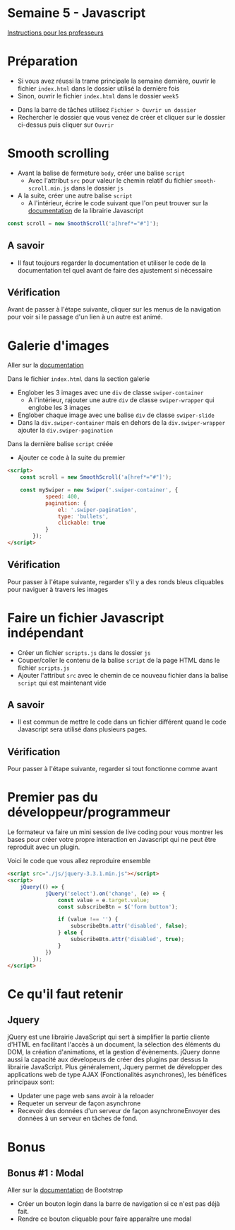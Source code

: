 # Semaine 5 - Javascript

[Instructions pour les professeurs](./teachers.md)

# Préparation

- Si vous avez réussi la trame principale la semaine dernière, ouvrir le fichier `index.html` dans le dossier utilisé la dernière fois
- Sinon, ouvrir le fichier `index.html` dans le dossier `week5`

* Dans la barre de tâches utilisez `Fichier > Ouvrir un dossier`
* Rechercher le dossier que vous venez de créer et cliquer sur le dossier ci-dessus puis cliquer sur `Ouvrir`

# Smooth scrolling

- Avant la balise de fermeture `body`, créer une balise `script`
  - Avec l'attribut `src` pour valeur le chemin relatif du fichier `smooth-scroll.min.js` dans le dossier `js`
- A la suite, créer une autre balise `script`
  - A l'intérieur, écrire le code suivant que l'on peut trouver sur la [documentation](https://github.com/cferdinandi/smooth-scroll#3-initialize-smooth-scroll) de la librairie Javascript

```js
const scroll = new SmoothScroll('a[href*="#"]');
```

## A savoir

- Il faut toujours regarder la documentation et utiliser le code de la documentation tel quel avant de faire des ajustement si nécessaire

## Vérification

Avant de passer à l'étape suivante, cliquer sur les menus de la navigation pour voir si le passage d'un lien à un autre est animé.

# Galerie d'images

Aller sur la [documentation](http://idangero.us/swiper/api/)

Dans le fichier `index.html` dans la section galerie

- Englober les 3 images avec une `div` de classe `swiper-container`
  - A l'intérieur, rajouter une autre `div` de classe `swiper-wrapper` qui englobe les 3 images
- Englober chaque image avec une balise `div` de classe `swiper-slide`
- Dans la `div.swiper-container` mais en dehors de la `div.swiper-wrapper` ajouter la `div.swiper-pagination`

Dans la dernière balise `script` créée

- Ajouter ce code à la suite du premier

```html
<script>
    const scroll = new SmoothScroll('a[href*="#"]');

    const mySwiper = new Swiper('.swiper-container', {
            speed: 400,
            pagination: {
                el: '.swiper-pagination',
                type: 'bullets',
                clickable: true
            }
        });
</script>
```

## Vérification

Pour passer à l'étape suivante, regarder s'il y a des ronds bleus cliquables pour naviguer à travers les images

# Faire un fichier Javascript indépendant

- Créer un fichier `scripts.js` dans le dossier `js`
- Couper/coller le contenu de la balise `script` de la page HTML dans le fichier `scripts.js`
- Ajouter l'attribut `src` avec le chemin de ce nouveau fichier dans la balise `script` qui est maintenant vide

## A savoir

- Il est commun de mettre le code dans un fichier différent quand le code Javascript sera utilisé dans plusieurs pages.

## Vérification

Pour passer à l'étape suivante, regarder si tout fonctionne comme avant

# Premier pas du développeur/programmeur

Le formateur va faire un mini session de live coding pour vous montrer les bases pour créer votre propre interaction en Javascript qui ne peut être reproduit avec un plugin.

Voici le code que vous allez reproduire ensemble

```html
<script src="./js/jquery-3.3.1.min.js"></script>
<script>
    jQuery(() => {
            jQuery('select').on('change', (e) => {
                const value = e.target.value;
                const subscribeBtn = $('form button');

                if (value !== '') {
                    subscribeBtn.attr('disabled', false);
                } else {
                    subscribeBtn.attr('disabled', true);
                }
            })
        });
</script>
```
# Ce qu'il faut retenir

## Jquery

jQuery est une librairie JavaScript qui sert à simplifier la partie cliente d'HTML en facilitant l'accès à un document, la sélection des éléments du DOM, la création d'animations, et la gestion d'évènements. jQuery donne aussi la capacité aux dévelopeurs de créer des plugins par dessus la librairie JavaScript. Plus généralement, Jquery permet de développer des applications web de type AJAX (Fonctionalités asynchrones), les bénéfices principaux sont:
* Updater une page web sans avoir à la reloader
* Requeter un serveur de façon asynchrone
* Recevoir des données d'un serveur de façon asynchroneEnvoyer des données à un serveur en tâches de fond.

# Bonus

## Bonus #1 : Modal

Aller sur la [documentation](https://getbootstrap.com/docs/4.1/components/modal/#live-demo) de Bootstrap

- Créer un bouton login dans la barre de navigation si ce n'est pas déjà fait.
- Rendre ce bouton cliquable pour faire apparaître une modal
